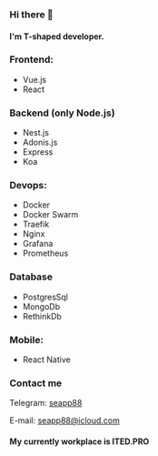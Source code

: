 ### Hi there 👋
#### I'm T-shaped developer.

### Frontend:
- Vue.js
- React

### Backend (only Node.js)
- Nest.js
- Adonis.js
- Express
- Koa

### Devops:
- Docker
- Docker Swarm
- Traefik
- Nginx
- Grafana
- Prometheus

### Database
- PostgresSql
- MongoDb
- RethinkDb

### Mobile: 
- React Native

### Contact me
Telegram: [seapp88](https://telegram.me/seapp88)

E-mail: seapp88@icloud.com

#### My currently workplace is ITED.PRO



<!--
**seapp88/seapp88** is a ✨ _special_ ✨ repository because its `README.md` (this file) appears on your GitHub profile.

Here are some ideas to get you started:

- 🔭 I’m currently working on ...
- 🌱 I’m currently learning ...
- 👯 I’m looking to collaborate on ...
- 🤔 I’m looking for help with ...
- 💬 Ask me about ...
- 📫 How to reach me: ...
- 😄 Pronouns: ...
- ⚡ Fun fact: ...
-->

